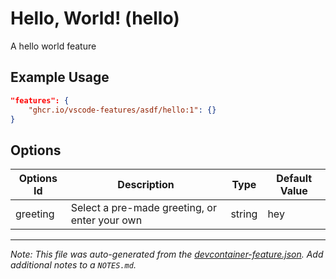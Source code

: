 
# Hello, World! (hello)

A hello world feature

## Example Usage

```json
"features": {
    "ghcr.io/vscode-features/asdf/hello:1": {}
}
```

## Options

| Options Id | Description | Type | Default Value |
|-----|-----|-----|-----|
| greeting | Select a pre-made greeting, or enter your own | string | hey |



---

_Note: This file was auto-generated from the [devcontainer-feature.json](https://github.com/vscode-features/asdf/blob/main/src/hello/devcontainer-feature.json).  Add additional notes to a `NOTES.md`._
